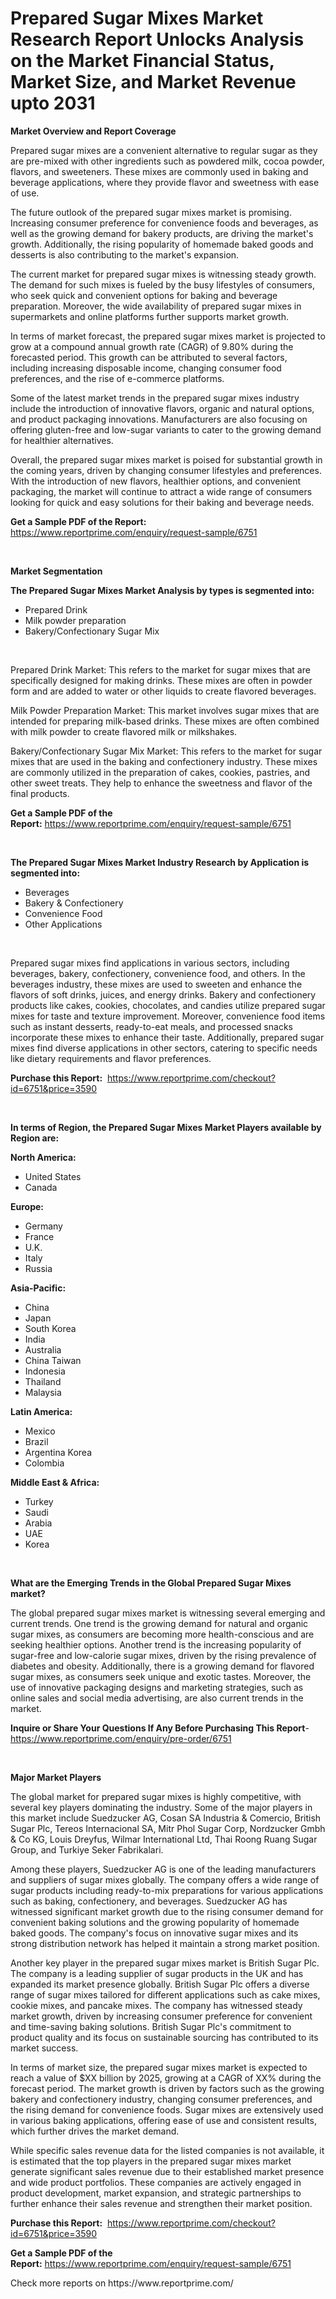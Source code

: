 <p><h1>Prepared Sugar Mixes Market Research Report Unlocks Analysis on the Market Financial Status, Market Size, and Market Revenue upto 2031</h1></p><p><strong>Market Overview and Report Coverage</strong></p>
<p><p>Prepared sugar mixes are a convenient alternative to regular sugar as they are pre-mixed with other ingredients such as powdered milk, cocoa powder, flavors, and sweeteners. These mixes are commonly used in baking and beverage applications, where they provide flavor and sweetness with ease of use.</p><p>The future outlook of the prepared sugar mixes market is promising. Increasing consumer preference for convenience foods and beverages, as well as the growing demand for bakery products, are driving the market's growth. Additionally, the rising popularity of homemade baked goods and desserts is also contributing to the market's expansion.</p><p>The current market for prepared sugar mixes is witnessing steady growth. The demand for such mixes is fueled by the busy lifestyles of consumers, who seek quick and convenient options for baking and beverage preparation. Moreover, the wide availability of prepared sugar mixes in supermarkets and online platforms further supports market growth.</p><p>In terms of market forecast, the prepared sugar mixes market is projected to grow at a compound annual growth rate (CAGR) of 9.80% during the forecasted period. This growth can be attributed to several factors, including increasing disposable income, changing consumer food preferences, and the rise of e-commerce platforms.</p><p>Some of the latest market trends in the prepared sugar mixes industry include the introduction of innovative flavors, organic and natural options, and product packaging innovations. Manufacturers are also focusing on offering gluten-free and low-sugar variants to cater to the growing demand for healthier alternatives.</p><p>Overall, the prepared sugar mixes market is poised for substantial growth in the coming years, driven by changing consumer lifestyles and preferences. With the introduction of new flavors, healthier options, and convenient packaging, the market will continue to attract a wide range of consumers looking for quick and easy solutions for their baking and beverage needs.</p></p>
<p><strong>Get a Sample PDF of the Report:</strong> <a href="https://www.reportprime.com/enquiry/request-sample/6751">https://www.reportprime.com/enquiry/request-sample/6751</a></p>
<p>&nbsp;</p>
<p><strong>Market Segmentation</strong></p>
<p><strong>The Prepared Sugar Mixes Market Analysis by types is segmented into:</strong></p>
<p><ul><li>Prepared Drink</li><li>Milk powder preparation</li><li>Bakery/Confectionary Sugar Mix</li></ul></p>
<p>&nbsp;</p>
<p><p>Prepared Drink Market: This refers to the market for sugar mixes that are specifically designed for making drinks. These mixes are often in powder form and are added to water or other liquids to create flavored beverages.</p><p>Milk Powder Preparation Market: This market involves sugar mixes that are intended for preparing milk-based drinks. These mixes are often combined with milk powder to create flavored milk or milkshakes.</p><p>Bakery/Confectionary Sugar Mix Market: This refers to the market for sugar mixes that are used in the baking and confectionery industry. These mixes are commonly utilized in the preparation of cakes, cookies, pastries, and other sweet treats. They help to enhance the sweetness and flavor of the final products.</p></p>
<p><strong>Get a Sample PDF of the Report:</strong>&nbsp;<a href="https://www.reportprime.com/enquiry/request-sample/6751">https://www.reportprime.com/enquiry/request-sample/6751</a></p>
<p>&nbsp;</p>
<p><strong>The Prepared Sugar Mixes Market Industry Research by Application is segmented into:</strong></p>
<p><ul><li>Beverages</li><li>Bakery & Confectionery</li><li>Convenience Food</li><li>Other Applications</li></ul></p>
<p>&nbsp;</p>
<p><p>Prepared sugar mixes find applications in various sectors, including beverages, bakery, confectionery, convenience food, and others. In the beverages industry, these mixes are used to sweeten and enhance the flavors of soft drinks, juices, and energy drinks. Bakery and confectionery products like cakes, cookies, chocolates, and candies utilize prepared sugar mixes for taste and texture improvement. Moreover, convenience food items such as instant desserts, ready-to-eat meals, and processed snacks incorporate these mixes to enhance their taste. Additionally, prepared sugar mixes find diverse applications in other sectors, catering to specific needs like dietary requirements and flavor preferences.</p></p>
<p><strong>Purchase this Report:</strong>&nbsp; <a href="https://www.reportprime.com/checkout?id=6751&price=3590">https://www.reportprime.com/checkout?id=6751&price=3590</a></p>
<p>&nbsp;</p>
<p><strong>In terms of Region, the Prepared Sugar Mixes Market Players available by Region are:</strong></p>
<p>
    <p> <strong> North America: </strong>
        <ul>
            <li>United States</li>
            <li>Canada</li>
        </ul>
        </p> 
    <p> <strong> Europe: </strong>
        <ul>
            <li>Germany</li>
            <li>France</li>
            <li>U.K.</li>
            <li>Italy</li>
            <li>Russia</li>
        </ul>
        </p> 
    <p> <strong> Asia-Pacific: </strong>
        <ul>
            <li>China</li>
            <li>Japan</li>
            <li>South Korea</li>
            <li>India</li>
            <li>Australia</li>
            <li>China Taiwan</li>
            <li>Indonesia</li>
            <li>Thailand</li>
            <li>Malaysia</li>
        </ul>
        </p> 
    <p> <strong> Latin America: </strong>
        <ul>
            <li>Mexico</li>
            <li>Brazil</li>
            <li>Argentina Korea</li>
            <li>Colombia</li>
        </ul>
        </p> 
    <p> <strong> Middle East & Africa: </strong>
        <ul>
            <li>Turkey</li>
            <li>Saudi</li>
            <li>Arabia</li>
            <li>UAE</li>
            <li>Korea</li>
        </ul>
    </p>
    </p>
<p>&nbsp;</p>
<p><strong>What are the Emerging Trends in the Global Prepared Sugar Mixes market?</strong></p>
<p><p>The global prepared sugar mixes market is witnessing several emerging and current trends. One trend is the growing demand for natural and organic sugar mixes, as consumers are becoming more health-conscious and are seeking healthier options. Another trend is the increasing popularity of sugar-free and low-calorie sugar mixes, driven by the rising prevalence of diabetes and obesity. Additionally, there is a growing demand for flavored sugar mixes, as consumers seek unique and exotic tastes. Moreover, the use of innovative packaging designs and marketing strategies, such as online sales and social media advertising, are also current trends in the market.</p></p>
<p><strong>Inquire or Share Your Questions If Any Before Purchasing This Report</strong>- <a href="https://www.reportprime.com/enquiry/pre-order/6751">https://www.reportprime.com/enquiry/pre-order/6751</a></p>
<p>&nbsp;</p>
<p><strong>Major Market Players</strong></p>
<p><p>The global market for prepared sugar mixes is highly competitive, with several key players dominating the industry. Some of the major players in this market include Suedzucker AG, Cosan SA Industria & Comercio, British Sugar Plc, Tereos Internacional SA, Mitr Phol Sugar Corp, Nordzucker Gmbh & Co KG, Louis Dreyfus, Wilmar International Ltd, Thai Roong Ruang Sugar Group, and Turkiye Seker Fabrikalari.</p><p>Among these players, Suedzucker AG is one of the leading manufacturers and suppliers of sugar mixes globally. The company offers a wide range of sugar products including ready-to-mix preparations for various applications such as baking, confectionery, and beverages. Suedzucker AG has witnessed significant market growth due to the rising consumer demand for convenient baking solutions and the growing popularity of homemade baked goods. The company's focus on innovative sugar mixes and its strong distribution network has helped it maintain a strong market position.</p><p>Another key player in the prepared sugar mixes market is British Sugar Plc. The company is a leading supplier of sugar products in the UK and has expanded its market presence globally. British Sugar Plc offers a diverse range of sugar mixes tailored for different applications such as cake mixes, cookie mixes, and pancake mixes. The company has witnessed steady market growth, driven by increasing consumer preference for convenient and time-saving baking solutions. British Sugar Plc's commitment to product quality and its focus on sustainable sourcing has contributed to its market success.</p><p>In terms of market size, the prepared sugar mixes market is expected to reach a value of $XX billion by 2025, growing at a CAGR of XX% during the forecast period. The market growth is driven by factors such as the growing bakery and confectionery industry, changing consumer preferences, and the rising demand for convenience foods. Sugar mixes are extensively used in various baking applications, offering ease of use and consistent results, which further drives the market demand.</p><p>While specific sales revenue data for the listed companies is not available, it is estimated that the top players in the prepared sugar mixes market generate significant sales revenue due to their established market presence and wide product portfolios. These companies are actively engaged in product development, market expansion, and strategic partnerships to further enhance their sales revenue and strengthen their market position.</p></p>
<p><strong>Purchase this Report:</strong>&nbsp;&nbsp;<a href="https://www.reportprime.com/checkout?id=6751&price=3590">https://www.reportprime.com/checkout?id=6751&price=3590</a></p>
<p></p>
<p><strong>Get a Sample PDF of the Report:</strong>&nbsp;<a href="https://www.reportprime.com/enquiry/request-sample/6751">https://www.reportprime.com/enquiry/request-sample/6751</a></p>
<p>Check more reports on https://www.reportprime.com/</p>
